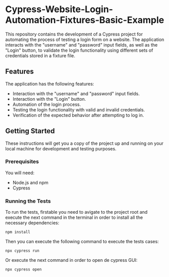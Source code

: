 # **Cypress-Website-Login-Automation-Fixtures-Basic-Example**

This repository contains the development of a Cypress project for automating the process of testing a login form on a website. The application interacts with the "username" and "password" input fields, as well as the "Login" button, to validate the login functionality using different sets of credentials stored in a fixture file.

## Features

The application has the following features:

- Interaction with the "username" and "password" input fields.
- Interaction with the "Login" button.
- Automation of the login process.
- Testing the login functionality with valid and invalid credentials.
- Verification of the expected behavior after attempting to log in.

## Getting Started

These instructions will get you a copy of the project up and running on your local machine for development and testing purposes.

### Prerequisites

You will need:

- Node.js and npm
- Cypress
  
### Running the Tests

To run the tests, firstable you need to avigate to the project root and execute the next command in the terminal in order to install all the necessary dependencies:

    npm install
Then you can execute the following command to execute the tests cases:

    npx cypress run
Or execute the next command in order to open de cypress GUI:
        
    npx cypress open

